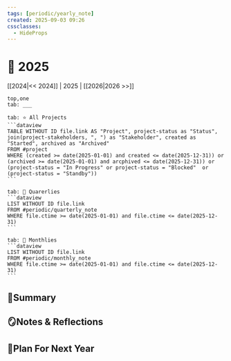 ```yaml
---
tags: [periodic/yearly_note]
created: 2025-09-03 09:26
cssclasses:
  - HideProps
---
```

# 📂 2025

[[2024|<< 2024]] | 2025 | [[2026|2026 >>]]

````tabs
top,one
tab: ___

tab: ⭐ All Projects
```dataview
TABLE WITHOUT ID file.link AS "Project", project-status as "Status", join(project-stakeholders, ", ") as "Stakeholder", created as "Started", archived as "Archived"
FROM #project
WHERE (created >= date(2025-01-01) and created <= date(2025-12-31)) or (archived >= date(2025-01-01) and arcphived <= date(2025-12-31)) or (project-status = "In Progress" or project-status = "Blocked"  or (project-status = "Standby"))
```

tab: 🔄 Quarerlies
```dataview
LIST WITHOUT ID file.link
FROM #periodic/quarterly_note 
WHERE file.ctime >= date(2025-01-01) and file.ctime <= date(2025-12-31)
```

tab: 🔄 Monthlies
```dataview
LIST WITHOUT ID file.link
FROM #periodic/monthly_note 
WHERE file.ctime >= date(2025-01-01) and file.ctime <= date(2025-12-31)
```

````

## 🌳Summary

## 🪞Notes & Reflections

## 🌱Plan For Next Year
